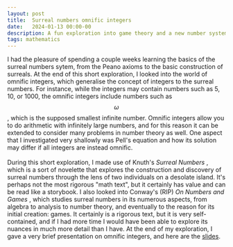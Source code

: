 ```yaml
---
layout: post
title:  Surreal numbers omnific integers
date:   2024-01-13 00:00-00
description: A fun exploration into game theory and a new number system
tags: mathematics
---
```


I had the pleasure of spending a couple weeks learning the basics of the surreal numbers sytem, from the Peano axioms to the basic construction of surreals. At the end of this short exploration, I looked into the world of omnific integers, which generalise the concept of integers to the surreal numbers. For instance, while the integers may contain numbers such as 5, 10, or 1000, the omnific integers include numbers such as $$\omega$$, which is the supposed smallest infinite number. Omnific integers allow you to do arithmetic with infinitely large numbers, and for this reason it can be extended to consider many problems in number theory as well. One aspect that I investigated very shallowly was Pell's equation and how its solution may differ if all integers are instead omnific. 
<br>
<br>
During this short exploration, I made use of Knuth's <i> Surreal Numbers </i>, which is a sort of novelette that explores the construction and discovery of surreal numbers through the lens of two individuals on a desolate island. It's perhaps not the most rigorous "math text", but it certainly has value and can be read like a storybook. I also looked into Conway's (RIP) <i> On Numbers and Games </i>, which studies surreal numbers in its numerous aspects, from algebra to analysis to number theory, and eventually to the reason for its initial creation: games. It certainly is a rigorous text, but it is very self-contained, and if I had more time I would have been able to explore its nuances in much more detail than I have. At the end of my exploration, I gave a very brief presentation on omnific integers, and here are the <a href="https://quadcryo.github.io/quadcryo/projectpdf/omnific_slides.pdf">slides</a>.